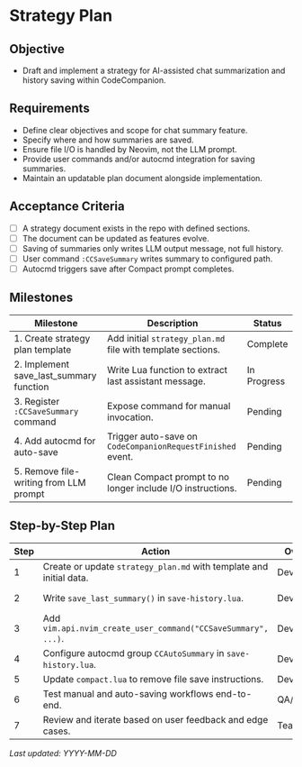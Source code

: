 # Strategy Plan

## Objective

- Draft and implement a strategy for AI-assisted chat summarization and history saving within CodeCompanion.

## Requirements

- Define clear objectives and scope for chat summary feature.
- Specify where and how summaries are saved.
- Ensure file I/O is handled by Neovim, not the LLM prompt.
- Provide user commands and/or autocmd integration for saving summaries.
- Maintain an updatable plan document alongside implementation.

## Acceptance Criteria

- [ ] A strategy document exists in the repo with defined sections.
- [ ] The document can be updated as features evolve.
- [ ] Saving of summaries only writes LLM output message, not full history.
- [ ] User command `:CCSaveSummary` writes summary to configured path.
- [ ] Autocmd triggers save after Compact prompt completes.

## Milestones

| Milestone                                    | Description                                                    | Status      |
|----------------------------------------------|----------------------------------------------------------------|-------------|
| 1. Create strategy plan template             | Add initial `strategy_plan.md` file with template sections.    | Complete    |
| 2. Implement save_last_summary function      | Write Lua function to extract last assistant message.          | In Progress |
| 3. Register `:CCSaveSummary` command         | Expose command for manual invocation.                          | Pending     |
| 4. Add autocmd for auto-save                 | Trigger auto-save on `CodeCompanionRequestFinished` event.     | Pending     |
| 5. Remove file-writing from LLM prompt       | Clean Compact prompt to no longer include I/O instructions.    | Pending     |

## Step-by-Step Plan

| Step | Action                                                               | Owner     | Status      |
|------|----------------------------------------------------------------------|-----------|-------------|
| 1    | Create or update `strategy_plan.md` with template and initial data. | Developer | Complete    |
| 2    | Write `save_last_summary()` in `save-history.lua`.                  | Developer | In Progress |
| 3    | Add `vim.api.nvim_create_user_command("CCSaveSummary", ...)`.      | Developer | Pending     |
| 4    | Configure autocmd group `CCAutoSummary` in `save-history.lua`.       | Developer | Pending     |
| 5    | Update `compact.lua` to remove file save instructions.               | Developer | Pending     |
| 6    | Test manual and auto-saving workflows end-to-end.                    | QA/Dev    | Pending     |
| 7    | Review and iterate based on user feedback and edge cases.            | Team      | Pending     |

*Last updated: YYYY-MM-DD*
